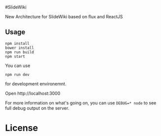 #SlideWiki

New Architecture for SlideWiki based on flux and ReactJS

Usage
-----

```
npm install
bower install
npm run build
npm start
```

You can use

```
npm run dev
```

for development environemnt.

Open http://localhost:3000

For more information on what's going on, you can use `DEBUG=* node` to see full debug output on the server.

License
=======
